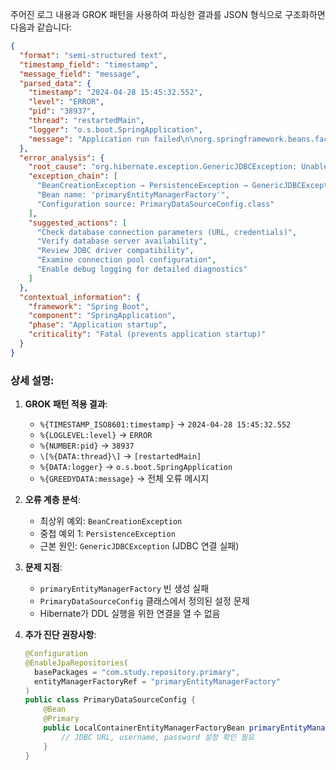 주어진 로그 내용과 GROK 패턴을 사용하여 파싱한 결과를 JSON 형식으로 구조화하면 다음과 같습니다:

```json
{
  "format": "semi-structured text",
  "timestamp_field": "timestamp",
  "message_field": "message",
  "parsed_data": {
    "timestamp": "2024-04-28 15:45:32.552",
    "level": "ERROR",
    "pid": "38937",
    "thread": "restartedMain",
    "logger": "o.s.boot.SpringApplication",
    "message": "Application run failed\n\norg.springframework.beans.factory.BeanCreationException: Error creating bean with name 'primaryEntityManagerFactory' defined in class path resource [com/study/config/PrimaryDataSourceConfig.class]: Invocation of init method failed; nested exception is javax.persistence.PersistenceException: [PersistenceUnit: primaryEntityManager] Unable to build Hibernate SessionFactory; nested exception is org.hibernate.exception.GenericJDBCException: Unable to open JDBC Connection for DDL execution"
  },
  "error_analysis": {
    "root_cause": "org.hibernate.exception.GenericJDBCException: Unable to open JDBC Connection for DDL execution",
    "exception_chain": [
      "BeanCreationException → PersistenceException → GenericJDBCException",
      "Bean name: 'primaryEntityManagerFactory'",
      "Configuration source: PrimaryDataSourceConfig.class"
    ],
    "suggested_actions": [
      "Check database connection parameters (URL, credentials)",
      "Verify database server availability",
      "Review JDBC driver compatibility",
      "Examine connection pool configuration",
      "Enable debug logging for detailed diagnostics"
    ]
  },
  "contextual_information": {
    "framework": "Spring Boot",
    "component": "SpringApplication",
    "phase": "Application startup",
    "criticality": "Fatal (prevents application startup)"
  }
}
```

### 상세 설명:

1. **GROK 패턴 적용 결과**:
   - `%{TIMESTAMP_ISO8601:timestamp}` → `2024-04-28 15:45:32.552`
   - `%{LOGLEVEL:level}` → `ERROR`
   - `%{NUMBER:pid}` → `38937`
   - `\[%{DATA:thread}\]` → `[restartedMain]`
   - `%{DATA:logger}` → `o.s.boot.SpringApplication`
   - `%{GREEDYDATA:message}` → 전체 오류 메시지

2. **오류 계층 분석**:
   - 최상위 예외: `BeanCreationException`
   - 중첩 예외 1: `PersistenceException`
   - 근본 원인: `GenericJDBCException` (JDBC 연결 실패)

3. **문제 지점**:
   - `primaryEntityManagerFactory` 빈 생성 실패
   - `PrimaryDataSourceConfig` 클래스에서 정의된 설정 문제
   - Hibernate가 DDL 실행을 위한 연결을 열 수 없음

4. **추가 진단 권장사항**:
   ```java
   @Configuration
   @EnableJpaRepositories(
     basePackages = "com.study.repository.primary",
     entityManagerFactoryRef = "primaryEntityManagerFactory"
   )
   public class PrimaryDataSourceConfig {
       @Bean
       @Primary
       public LocalContainerEntityManagerFactoryBean primaryEntityManagerFactory() {
           // JDBC URL, username, password 설정 확인 필요
       }
   }
   ```